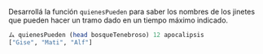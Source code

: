 Desarrollá la función `quienesPueden` para saber los nombres de los jinetes que pueden hacer un tramo dado en un tiempo máximo indicado.

```haskell
ム quienesPueden (head bosqueTenebroso) 12 apocalipsis
["Gise", "Mati", "Alf"]
```